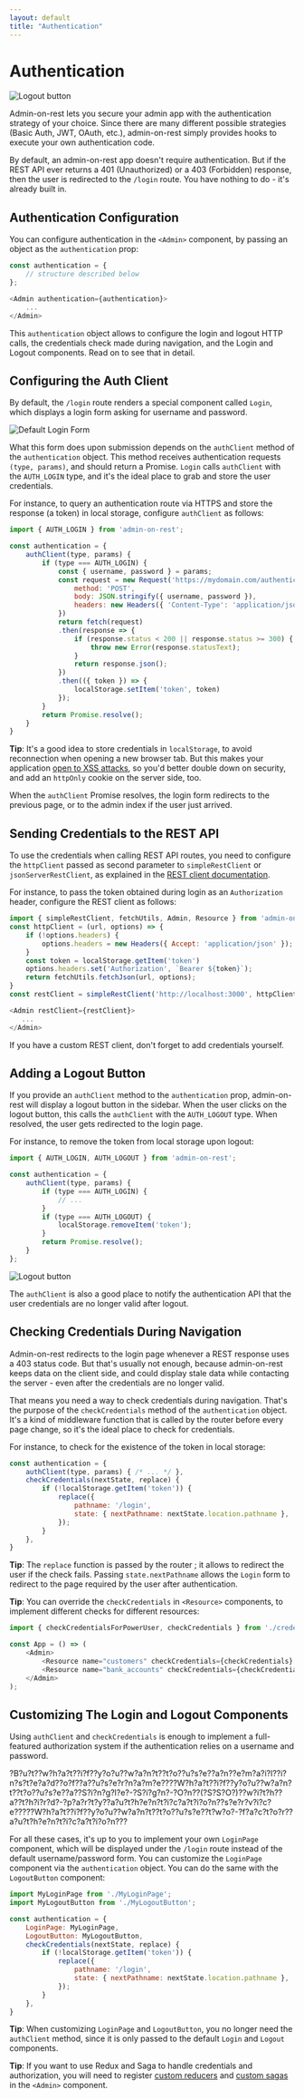 ```yaml
---
layout: default
title: "Authentication"
---
```


# Authentication

![Logout button](./img/login.gif)

Admin-on-rest lets you secure your admin app with the authentication strategy of your choice. Since there are many different possible strategies (Basic Auth, JWT, OAuth, etc.), admin-on-rest simply provides hooks to execute your own authentication code.

By default, an admin-on-rest app doesn't require authentication. But if the REST API ever returns a 401 (Unauthorized) or a 403 (Forbidden) response, then the user is redirected to the `/login` route. You have nothing to do - it's already built in.

## Authentication Configuration

You can configure authentication in the `<Admin>` component, by passing an object as the `authentication` prop:

```js
const authentication = {
    // structure described below
};

<Admin authentication={authentication}>
    ...
</Admin>
```

This `authentication` object allows to configure the login and logout HTTP calls, the credentials check made during navigation, and the Login and Logout components. Read on to see that in detail.

## Configuring the Auth Client

By default, the `/login` route renders a special component called `Login`, which displays a login form asking for username and password.

![Default Login Form](./img/login-form.png)

What this form does upon submission depends on the `authClient` method of the `authentication` object. This method receives authentication requests `(type, params)`, and should return a Promise. `Login` calls `authClient` with the `AUTH_LOGIN` type, and it's the ideal place to grab and store the user credentials.

For instance, to query an authentication route via HTTPS and store the response (a token) in local storage, configure `authClient` as follows:

```js
import { AUTH_LOGIN } from 'admin-on-rest';

const authentication = {
    authClient(type, params) {
        if (type === AUTH_LOGIN) {
            const { username, password } = params;
            const request = new Request('https://mydomain.com/authenticate', {
                method: 'POST',
                body: JSON.stringify({ username, password }),
                headers: new Headers({ 'Content-Type': 'application/json' }),
            })
            return fetch(request)
            .then(response => {
                if (response.status < 200 || response.status >= 300) {
                    throw new Error(response.statusText);
                }
                return response.json();
            })
            .then(({ token }) => {
                localStorage.setItem('token', token)
            });
        }
        return Promise.resolve();
    }
}
```

**Tip**: It's a good idea to store credentials in `localStorage`, to avoid reconnection when opening a new browser tab. But this makes your application [open to XSS attacks](http://www.redotheweb.com/2015/11/09/api-security.html), so you'd better double down on security, and add an `httpOnly` cookie on the server side, too.

When the `authClient` Promise resolves, the login form redirects to the previous page, or to the admin index if the user just arrived.

## Sending Credentials to the REST API

To use the credentials when calling REST API routes, you need to configure the `httpClient` passed as second parameter to `simpleRestClient` or `jsonServerRestClient`, as explained in the [REST client documentation](RestClients.html#adding-custom-headers).

For instance, to pass the token obtained during login as an `Authorization` header, configure the REST client as follows:

```js
import { simpleRestClient, fetchUtils, Admin, Resource } from 'admin-on-rest';
const httpClient = (url, options) => {
    if (!options.headers) {
        options.headers = new Headers({ Accept: 'application/json' });
    }
    const token = localStorage.getItem('token')
    options.headers.set('Authorization', `Bearer ${token}`);
    return fetchUtils.fetchJson(url, options);
}
const restClient = simpleRestClient('http://localhost:3000', httpClient);

<Admin restClient={restClient}>
   ...
</Admin>
```

If you have a custom REST client, don't forget to add credentials yourself.

## Adding a Logout Button

If you provide an `authClient` method to the `authentication` prop, admin-on-rest will display a logout button in the sidebar. When the user clicks on the logout button, this calls the `authClient` with the `AUTH_LOGOUT` type. When resolved, the user gets redirected to the login page.

For instance, to remove the token from local storage upon logout:

```js
import { AUTH_LOGIN, AUTH_LOGOUT } from 'admin-on-rest';

const authentication = {
    authClient(type, params) {
        if (type === AUTH_LOGIN) {
            // ...
        }
        if (type === AUTH_LOGOUT) {
            localStorage.removeItem('token');
        }
        return Promise.resolve();
    }
};
```

![Logout button](./img/logout.gif)

The `authClient` is also a good place to notify the authentication API that the user credentials are no longer valid after logout.

## Checking Credentials During Navigation

Admin-on-rest redirects to the login page whenever a REST response uses a 403 status code. But that's usually not enough, because admin-on-rest keeps data on the client side, and could display stale data while contacting the server - even after the credentials are no longer valid.

That means you need a way to check credentials during navigation. That's the purpose of the `checkCredentials` method of the `authentication` object. It's a kind of middleware function that is called by the router before every page change, so it's the ideal place to check for credentials.

For instance, to check for the existence of the token in local storage:

```js
const authentication = {
    authClient(type, params) { /* ... */ },
    checkCredentials(nextState, replace) {
        if (!localStorage.getItem('token')) {
            replace({
                pathname: '/login',
                state: { nextPathname: nextState.location.pathname },
            });
        }
    },
}
```

**Tip**: The `replace` function is passed by the router ; it allows to redirect the user if the check fails. Passing `state.nextPathname` allows the `Login` form to redirect to the page required by the user after authentication.

**Tip**: You can override the `checkCredentials` in `<Resource>` components, to implement different checks for different resources:

```js
import { checkCredentialsForPowerUser, checkCredentials } from './credentials';

const App = () => (
    <Admin>
        <Resource name="customers" checkCredentials={checkCredentials} list={CustomersList} />
        <Resource name="bank_accounts" checkCredentials={checkCredentialsForPowerUser} list={AccountsList} />
    </Admin>
);
```

## Customizing The Login and Logout Components

Using `authClient` and `checkCredentials` is enough to implement a full-featured authorization system if the authentication relies on a username and password.

?B?u?t??w?h?a?t??i?f??y?o?u??w?a?n?t??t?o??u?s?e??a?n??e?m?a?i?l??i?n?s?t?e?a?d??o?f??a??u?s?e?r?n?a?m?e????W?h?a?t??i?f??y?o?u??w?a?n?t??t?o??u?s?e??a??S?i?n?g?l?e?-?S?i?g?n?-?O?n??(?S?S?O?)??w?i?t?h??a??t?h?i?r?d?-?p?a?r?t?y??a?u?t?h?e?n?t?i?c?a?t?i?o?n??s?e?r?v?i?c?e?????W?h?a?t??i?f??y?o?u??w?a?n?t??t?o??u?s?e??t?w?o?-?f?a?c?t?o?r??a?u?t?h?e?n?t?i?c?a?t?i?o?n???

For all these cases, it's up to you to implement your own `LoginPage` component, which will be displayed under the `/login` route instead of the default username/password form. You can customize the `LoginPage` component via the `authentication` object. You can do the same with the `LogoutButton` component:

```js
import MyLoginPage from './MyLoginPage';
import MyLogoutButton from './MyLogoutButton';

const authentication = {
    LoginPage: MyLoginPage,
    LogoutButton: MyLogoutButton,
    checkCredentials(nextState, replace) {
        if (!localStorage.getItem('token')) {
            replace({
                pathname: '/login',
                state: { nextPathname: nextState.location.pathname },
            });
        }
    },
}
```

**Tip**: When customizing `LoginPage` and `LogoutButton`, you no longer need the `authClient` method, since it is only passed to the default `Login` and `Logout` components.

**Tip**: If you want to use Redux and Saga to handle credentials and authorization, you will need to register  [custom reducers](./AdminResource.html#customreducers) and [custom sagas](./AdminResource.html#customsagas) in the `<Admin>` component.
